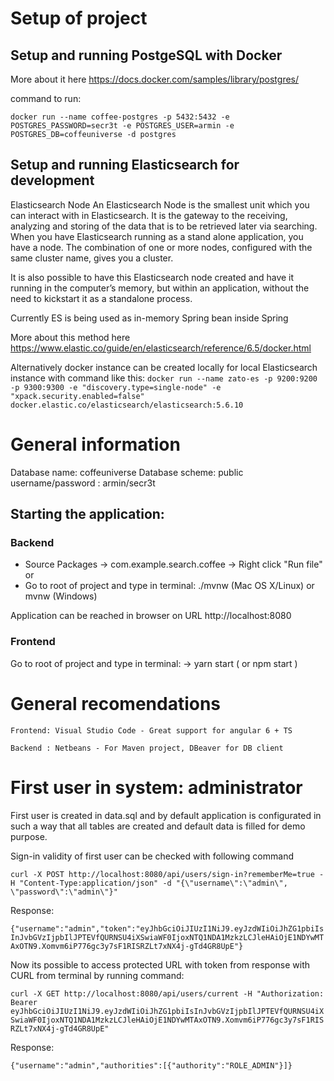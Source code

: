 # Setup of project

## Setup and running PostgeSQL with Docker
More about it here
https://docs.docker.com/samples/library/postgres/

command to run:

`docker run --name coffee-postgres -p 5432:5432 -e POSTGRES_PASSWORD=secr3t -e POSTGRES_USER=armin -e POSTGRES_DB=coffeuniverse -d postgres`

## Setup and running Elasticsearch for development

Elasticsearch Node
An Elasticsearch Node is the smallest unit which you can interact with in Elasticsearch. 
It is the gateway to the receiving, analyzing and storing of the data that is to be retrieved later via searching.
When you have Elasticsearch running as a stand alone application, you have a node.
The combination of one or more nodes, configured with the same cluster name, gives you a cluster.

It is also possible to have this Elasticsearch node created and have it running in the computer’s memory, but within an application, without the need to kickstart it as a standalone process.

Currently ES is being used as in-memory Spring bean inside Spring

More about this method here https://www.elastic.co/guide/en/elasticsearch/reference/6.5/docker.html


Alternatively docker instance can be created locally for local Elasticsearch instance with command like this:
`docker run --name zato-es -p 9200:9200 -p 9300:9300 -e "discovery.type=single-node" -e "xpack.security.enabled=false" docker.elastic.co/elasticsearch/elasticsearch:5.6.10`

# General information

Database name: coffeuniverse
Database scheme: public
username/password : armin/secr3t

## Starting the application:

### Backend 
- Source Packages -> com.example.search.coffee -> Right click "Run file" or 
- Go to root of project and type in terminal: ./mvnw (Mac OS X/Linux) or mvnw (Windows)

Application can be reached in browser on URL http://localhost:8080

### Frontend
Go to root of project and type in terminal: -> yarn start ( or npm start )

# General recomendations

	Frontend: Visual Studio Code - Great support for angular 6 + TS

	Backend : Netbeans - For Maven project, DBeaver for DB client

# First user in system: administrator

First user is created in data.sql and by default application is configurated in such a way that all tables are created and default data is filled for demo purpose. 

Sign-in validity of first user can be checked with following command

`curl -X POST http://localhost:8080/api/users/sign-in?rememberMe=true -H "Content-Type:application/json" -d "{\"username\":\"admin\", \"password\":\"admin\"}"`
 
Response:

`{"username":"admin","token":"eyJhbGciOiJIUzI1NiJ9.eyJzdWIiOiJhZG1pbiIsInJvbGVzIjpbIlJPTEVfQURNSU4iXSwiaWF0IjoxNTQ1NDA1MzkzLCJleHAiOjE1NDYwMTAxOTN9.Xomvm6iP776gc3y7sF1RISRZLt7xNX4j-gTd4GR8UpE"}`

Now its possible to access protected URL with token from response with CURL from terminal by running command:

`curl -X GET http://localhost:8080/api/users/current -H "Authorization: Bearer eyJhbGciOiJIUzI1NiJ9.eyJzdWIiOiJhZG1pbiIsInJvbGVzIjpbIlJPTEVfQURNSU4iXSwiaWF0IjoxNTQ1NDA1MzkzLCJleHAiOjE1NDYwMTAxOTN9.Xomvm6iP776gc3y7sF1RISRZLt7xNX4j-gTd4GR8UpE"`

Response:

`{"username":"admin","authorities":[{"authority":"ROLE_ADMIN"}]}`
